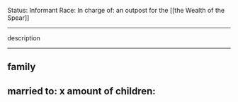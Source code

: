 Status: Informant
Race:
In charge of: an outpost for the [[the Wealth of the Spear]]

---

description

---

## family

married to:
x amount of children:
- 